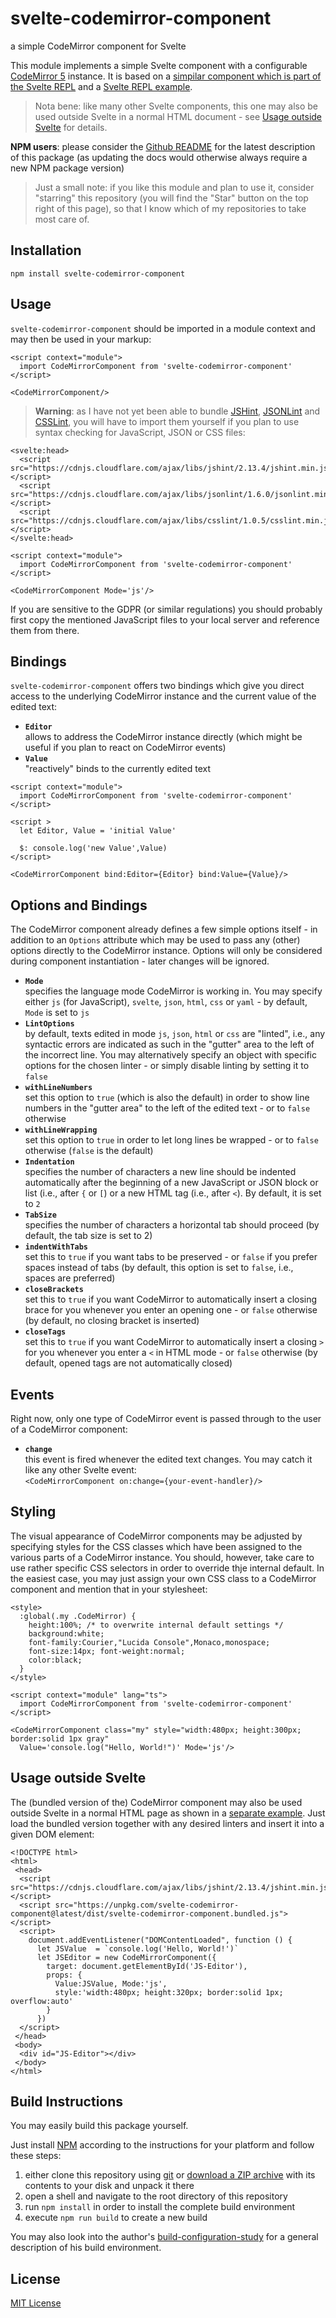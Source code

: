 # svelte-codemirror-component #

a simple CodeMirror component for Svelte

This module implements a simple Svelte component with a configurable [CodeMirror 5](https://codemirror.net/) instance. It is based on a [simpilar component which is part of the Svelte REPL](https://github.com/sveltejs/svelte-repl/blob/master/src/CodeMirror.svelte) and a [Svelte REPL example](https://svelte.dev/repl/a199ca2d451e4b0b92a8abd2d0e71ec6).

> Nota bene: like many other Svelte components, this one may also be used outside Svelte in a normal HTML document - see [Usage outside Svelte](#usage-outside-svelte) for details.

**NPM users**: please consider the [Github README](https://github.com/rozek/svelte-codemirror/blob/main/README.md) for the latest description of this package (as updating the docs would otherwise always require a new NPM package version)

> Just a small note: if you like this module and plan to use it, consider "starring" this repository (you will find the "Star" button on the top right of this page), so that I know which of my repositories to take most care of.

## Installation ##

```
npm install svelte-codemirror-component
```

## Usage ##

`svelte-codemirror-component` should be imported in a module context and may then be used in your markup:

```
<script context="module">
  import CodeMirrorComponent from 'svelte-codemirror-component'
</script>

<CodeMirrorComponent/>
```

> **Warning**: as I have not yet been able to bundle [JSHint](https://jshint.com/), [JSONLint](https://github.com/zaach/jsonlint) and [CSSLint](https://github.com/CSSLint/csslint), you will have to import them yourself if you plan to use syntax checking for JavaScript, JSON or CSS files:

```
<svelte:head>
  <script src="https://cdnjs.cloudflare.com/ajax/libs/jshint/2.13.4/jshint.min.js"></script>
  <script src="https://cdnjs.cloudflare.com/ajax/libs/jsonlint/1.6.0/jsonlint.min.js"></script>
  <script src="https://cdnjs.cloudflare.com/ajax/libs/csslint/1.0.5/csslint.min.js"></script>
</svelte:head>

<script context="module">
  import CodeMirrorComponent from 'svelte-codemirror-component'
</script>

<CodeMirrorComponent Mode='js'/>
```

If you are sensitive to the GDPR (or similar regulations) you should probably first copy the mentioned JavaScript files to your local server and reference them from there.

## Bindings ##

`svelte-codemirror-component` offers two bindings which give you direct access to the underlying CodeMirror instance and the current value of the edited text:

* **`Editor`**<br>allows to address the CodeMirror instance directly (which might be useful if you plan to react on CodeMirror events)
* **`Value`**<br>"reactively" binds to the currently edited text

```
<script context="module">
  import CodeMirrorComponent from 'svelte-codemirror-component'
</script>

<script >
  let Editor, Value = 'initial Value'
  
  $: console.log('new Value',Value)
</script>

<CodeMirrorComponent bind:Editor={Editor} bind:Value={Value}/>
```

## Options and Bindings ##

The CodeMirror component already defines a few simple options itself - in addition to an `Options` attribute which may be used to pass any (other) options directly to the CodeMirror instance. Options will only be considered during component instantiation - later changes will be ignored.

* **`Mode`**<br>specifies the language mode CodeMirror is working in. You may specify either `js` (for JavaScript), `svelte`, `json`, `html`, `css` or `yaml` - by default, `Mode` is set to `js`
* **`LintOptions`**<br>by default, texts edited in mode `js`, `json`, `html` or `css` are "linted", i.e., any syntactic errors are indicated as such in the "gutter" area to the left of the incorrect line. You may alternatively specify an object with specific options for the chosen linter - or simply disable linting by setting it to `false`
* **`withLineNumbers`**<br>set this option to `true` (which is also the default) in order to show line numbers in the "gutter area" to the left of the edited text - or to `false` otherwise
* **`withLineWrapping`**<br>set this option to `true` in order to let long lines be wrapped - or to `false` otherwise (`false` is the default)
* **`Indentation`**<br>specifies the number of characters a new line should be indented automatically after the beginning of a new JavaScript or JSON block or list (i.e., after `{` or `[`) or a new HTML tag (i.e., after `<`). By default, it is set to `2`
* **`TabSize`**<br>specifies the number of characters a horizontal tab should proceed (by default, the tab size is set to 2)
* **`indentWithTabs`**<br>set this to `true` if you want tabs to be preserved - or `false` if you prefer spaces instead of tabs (by default, this option is set to `false`, i.e., spaces are preferred)
* **`closeBrackets`**<br>set this to `true` if you want CodeMirror to automatically insert a closing brace for you whenever you enter an opening one - or `false` otherwise (by default, no closing bracket is inserted)
* **`closeTags`**<br>set this to `true` if you want CodeMirror to automatically insert a closing `>` for you whenever you enter a `<` in HTML mode - or `false` otherwise (by default, opened tags are not automatically closed)

## Events ##

Right now, only one type of CodeMirror event is passed through to the user of a CodeMirror component:

* **`change`**<br>this event is fired whenever the edited text changes. You may catch it like any other Svelte event:<br>`<CodeMirrorComponent on:change={your-event-handler}/>`

## Styling ##

The visual appearance of CodeMirror components may be adjusted by specifying styles for the CSS classes which have been assigned to the various parts of a CodeMirror instance. You should, however, take care to use rather specific CSS selectors in order to override thje internal default. In the easiest case, you may just assign your own CSS class to a CodeMirror component and mention that in your stylesheet:

```
<style>
  :global(.my .CodeMirror) {
    height:100%; /* to overwrite internal default settings */
    background:white;
    font-family:Courier,"Lucida Console",Monaco,monospace;
    font-size:14px; font-weight:normal;
    color:black;
  }
</style>

<script context="module" lang="ts">
  import CodeMirrorComponent from 'svelte-codemirror-component'
</script>

<CodeMirrorComponent class="my" style="width:480px; height:300px; border:solid 1px gray"
  Value='console.log("Hello, World!")' Mode='js'/>
```

## Usage outside Svelte ##

The (bundled version of the) CodeMirror component may also be used outside Svelte in a normal HTML page as shown in a [separate example](example_component_on_web_page.html). Just load the bundled version together with any desired linters and insert it into a given DOM element:

```
<!DOCTYPE html>
<html>
 <head>
  <script src="https://cdnjs.cloudflare.com/ajax/libs/jshint/2.13.4/jshint.min.js"></script>
  <script src="https://unpkg.com/svelte-codemirror-component@latest/dist/svelte-codemirror-component.bundled.js"></script>
  <script>
    document.addEventListener("DOMContentLoaded", function () {
      let JSValue  = `console.log('Hello, World!')`
      let JSEditor = new CodeMirrorComponent({
        target: document.getElementById('JS-Editor'),
        props: {
          Value:JSValue, Mode:'js',
          style:'width:480px; height:320px; border:solid 1px; overflow:auto'
        }
      })
  </script>
 </head>
 <body>
  <div id="JS-Editor"></div>
 </body>
</html>
```

## Build Instructions ##

You may easily build this package yourself.

Just install [NPM](https://docs.npmjs.com/) according to the instructions for your platform and follow these steps:

1. either clone this repository using [git](https://git-scm.com/) or [download a ZIP archive](https://github.com/rozek/svelte-codemirror-component/archive/refs/heads/main.zip) with its contents to your disk and unpack it there 
2. open a shell and navigate to the root directory of this repository
3. run `npm install` in order to install the complete build environment
4. execute `npm run build` to create a new build

You may also look into the author's [build-configuration-study](https://github.com/rozek/build-configuration-study) for a general description of his build environment.

## License ##

[MIT License](LICENSE.md)
